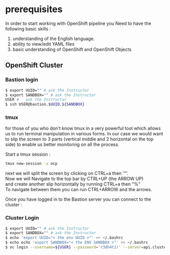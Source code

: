 # prerequisites

In order to start working with OpenShift pipeline you Need to have the following basic skills :

  1. understanding of the English language.
  2. ability to view/edit YAML files
  3. basic understanding of OpenShift and OpenShift Objects


## OpenShift Cluster


### Bastion login

```bash
$ export UUID="" # ask the Instructor
$ export SANDBOX="" # ask the Instructor
USER #   ask the Instructor
$ ssh USER@bastion.$UUID.${SANDBOX}
```
### tmux

for those of you who don't know tmux in a very powerful tool which allows us to run terminal manipulation in various forms. In our case we would want to slip the screen to 3 parts (vertical middle and 2 horizontal on the top side) to enable us better monitoring on all the process.

Start a tmux session :

```bash
tmux new-session -s ocp
```

next we will split the screen by clicking on CTRL+a then '"'.  
Now we will Navigate to the top bar by CTRL+UP (the ARROW UP)  
and create another slip horizontally by running CTRL+a then "%"  
To navigate between them you can run CTRL+ARROW and the arrows.  

Once you have logged in to the Bastion server you can connect to the cluster :

### Cluster Login

```bash
$ export UUID="" # ask the Instructor
$ export SANDBOX="" # ask the Instructor
$ echo 'export UUID="< the env UUID >"' >> ~/.bashrc
$ echo echo 'export SANDBOX="< the ENV SANDBOX >"' >> ~/.bashrc
$ oc login --username=${USER} --password='r3dh4t1!' --server=api.cluster-${UUID}.${UUID}.${SANDBOX}:6443
```
